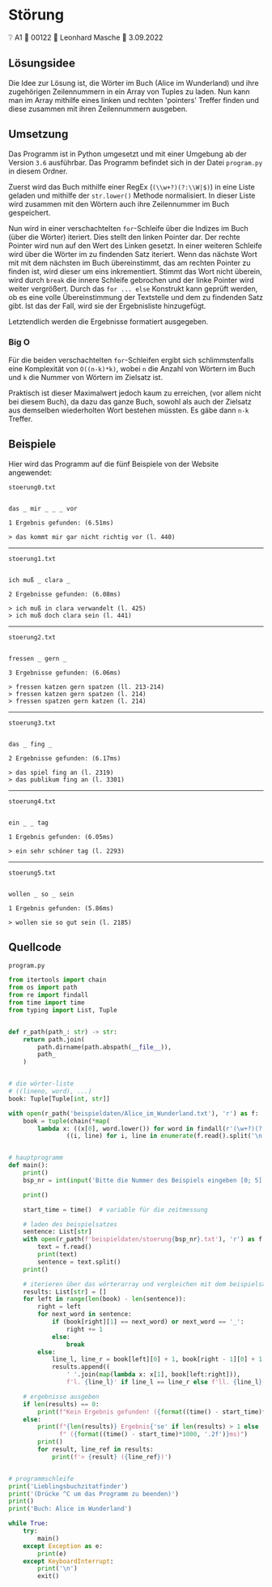 # Störung

❔ A1 👥 00122 🧑 Leonhard Masche 📆 3.09.2022

## Lösungsidee

Die Idee zur Lösung ist, die Wörter im Buch (Alice im Wunderland) und ihre zugehörigen Zeilennummern in ein Array von Tuples zu laden. Nun kann man im Array mithilfe eines linken und rechten 'pointers' Treffer finden und diese zusammen mit ihren Zeilennummern ausgeben.

## Umsetzung

Das Programm ist in Python umgesetzt und mit einer Umgebung ab der Version `3.6` ausführbar. Das Programm befindet sich in der Datei `program.py` in diesem Ordner.

Zuerst wird das Buch mithilfe einer RegEx (`(\\w+?)(?:\\W|$)`) in eine Liste geladen und mithilfe der `str.lower()` Methode normalisiert. In dieser Liste wird zusammen mit den Wörtern auch ihre Zeilennummer im Buch gespeichert.

Nun wird in einer verschachtelten `for`-Schleife über die Indizes im Buch (über die Wörter) iteriert. Dies stellt den linken Pointer dar. Der rechte Pointer wird nun auf den Wert des Linken gesetzt. In einer weiteren Schleife wird über die Wörter im zu findenden Satz iteriert. Wenn das nächste Wort mit mit dem nächsten im Buch übereinstimmt, das am rechten Pointer zu finden ist, wird dieser um eins inkrementiert. Stimmt das Wort nicht überein, wird durch `break` die innere Schleife gebrochen und der linke Pointer wird weiter vergrößert. Durch das `for ... else` Konstrukt kann geprüft werden, ob es eine volle Übereinstimmung der Textstelle und dem zu findenden Satz gibt. Ist das der Fall, wird sie der Ergebnisliste hinzugefügt.

Letztendlich werden die Ergebnisse formatiert ausgegeben.

### Big O

Für die beiden verschachtelten `for`-Schleifen ergibt sich schlimmstenfalls eine Komplexität von `O((n-k)*k)`, wobei `n` die Anzahl von Wörtern im Buch und `k` die Nummer von Wörtern im Zielsatz ist.

Praktisch ist dieser Maximalwert jedoch kaum zu erreichen, (vor allem nicht bei diesem Buch), da dazu das ganze Buch, sowohl als auch der Zielsatz aus demselben wiederholten Wort bestehen müssten. Es gäbe dann `n-k` Treffer.

## Beispiele

Hier wird das Programm auf die fünf Beispiele von der Website angewendet:

`stoerung0.txt`

```text

das _ mir _ _ _ vor

1 Ergebnis gefunden: (6.51ms)

> das kommt mir gar nicht richtig vor (l. 440)

```

---

`stoerung1.txt`

```text

ich muß _ clara _

2 Ergebnisse gefunden: (6.08ms)

> ich muß in clara verwandelt (l. 425)
> ich muß doch clara sein (l. 441)

```

---

`stoerung2.txt`

```text

fressen _ gern _

3 Ergebnisse gefunden: (6.06ms)

> fressen katzen gern spatzen (ll. 213-214)
> fressen katzen gern spatzen (l. 214)
> fressen spatzen gern katzen (l. 214)

```

---

`stoerung3.txt`

```text

das _ fing _

2 Ergebnisse gefunden: (6.17ms)

> das spiel fing an (l. 2319)
> das publikum fing an (l. 3301)

```

---

`stoerung4.txt`

```text

ein _ _ tag

1 Ergebnis gefunden: (6.05ms)

> ein sehr schöner tag (l. 2293)

```

---

`stoerung5.txt`

```text

wollen _ so _ sein

1 Ergebnis gefunden: (5.86ms)

> wollen sie so gut sein (l. 2185)

```

## Quellcode

`program.py`

```python
from itertools import chain
from os import path
from re import findall
from time import time
from typing import List, Tuple


def r_path(path_: str) -> str:
    return path.join(
        path.dirname(path.abspath(__file__)),
        path_
    )


# die wörter-liste
# ((lineno, word), ...)
book: Tuple[Tuple[int, str]]

with open(r_path('beispieldaten/Alice_im_Wunderland.txt'), 'r') as f:
    book = tuple(chain(*map(
        lambda x: ((x[0], word.lower()) for word in findall(r'(\w+?)(?:\W|$)', x[1])),
                ((i, line) for i, line in enumerate(f.read().split('\n'))))))


# hauptprogramm
def main():
    print()
    bsp_nr = int(input('Bitte die Nummer des Beispiels eingeben [0; 5]: '))

    print()

    start_time = time()  # variable für die zeitmessung

    # laden des beispielsatzes
    sentence: List[str]
    with open(r_path(f'beispieldaten/stoerung{bsp_nr}.txt'), 'r') as f:
        text = f.read()
        print(text)
        sentence = text.split()
    print()

    # iterieren über das wörterarray und vergleichen mit dem beispielsatz
    results: List[str] = []
    for left in range(len(book) - len(sentence)):
        right = left
        for next_word in sentence:
            if (book[right][1] == next_word) or next_word == '_':
                right += 1
            else:
                break
        else:
            line_l, line_r = book[left][0] + 1, book[right - 1][0] + 1
            results.append((
                ' '.join(map(lambda x: x[1], book[left:right])),
                f'l. {line_l}' if line_l == line_r else f'll. {line_l}-{line_r}'))

    # ergebnisse ausgeben
    if len(results) == 0:
        print(f"Kein Ergebnis gefunden! ({format((time() - start_time)*1000, '.2f')}ms)")
    else:
        print(f"{len(results)} Ergebnis{'se' if len(results) > 1 else ''} gefunden:"
              f" ({format((time() - start_time)*1000, '.2f')}ms)")
        print()
        for result, line_ref in results:
            print(f'> {result} ({line_ref})')


# programmschleife
print('Lieblingsbuchzitatfinder')
print('(Drücke ^C um das Programm zu beenden)')
print()
print('Buch: Alice im Wunderland')

while True:
    try:
        main()
    except Exception as e:
        print(e)
    except KeyboardInterrupt:
        print('\n')
        exit()

```
